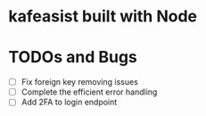 # kafeasist built with Node

# TODOs and Bugs

-   [ ] Fix foreign key removing issues
-   [ ] Complete the efficient error handling
-   [ ] Add 2FA to login endpoint
